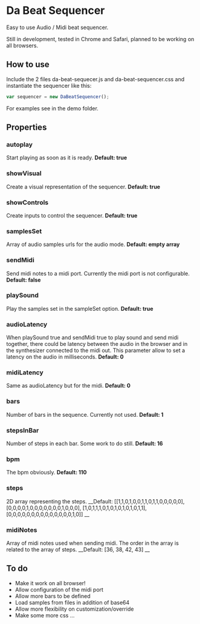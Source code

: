# Da Beat Sequencer
Easy to use Audio / Midi beat sequencer.

Still in development, tested in Chrome and Safari, planned to be working on all browsers.

## How to use
Include the 2 files da-beat-sequecer.js and da-beat-sequencer.css and instantiate the sequencer like this:
```javascript
var sequencer = new DaBeatSequencer();
```
For examples see in the demo folder.

## Properties

### autoplay
Start playing as soon as it is ready.
__Default: true__

### showVisual
Create a visual representation of the sequencer.
__Default: true__

### showControls
Create inputs to control the sequencer.
__Default: true__

### samplesSet
Array of audio samples urls for the audio mode.
__Default: empty array__
		
### sendMidi
Send midi notes to a midi port. Currently the midi port is not configurable.
__Default: false__

### playSound
Play the samples set in the sampleSet option.
__Default: true__


### audioLatency
When playSound true and sendMidi true to play sound and send midi together, there could be latency between the audio in the browser and in the synthesizer connected to the midi out. This parameter allow to set a latency on the audio in milliseconds.
__Default: 0__
			
### midiLatency
Same as audioLatency but for the midi.
__Default: 0__	

### bars
Number of bars in the sequence. Currently not used.
__Default: 1__	


### stepsInBar
Number of steps in each bar. Some work to do still.
__Default: 16__	

### bpm
The bpm obviously.
__Default: 110__	
	
### steps
2D array representing the steps.
__Default: [[1,1,0,1,0,0,1,1,0,1,1,0,0,0,0,0],
			[0,0,0,0,1,0,0,0,0,0,0,0,1,0,0,0],
			[1,0,1,1,1,0,1,0,1,0,1,0,1,0,1,1],
			[0,0,0,0,0,0,0,0,0,0,0,0,0,0,1,0]] __

### midiNotes
Array of midi notes used when sending midi. The order in the array is related to the array of steps.
__Default: [36, 38, 42, 43] __


## To do
- Make it work on all browser!
- Allow configuration of the midi port
- Allow more bars to be defined
- Load samples from files in addition of base64
- Allow more flexibility on customization/override 
- Make some more css
...